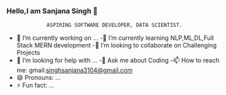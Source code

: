 ### Hello,I am Sanjana Singh 👋

                 ASPIRING SOFTWARE DEVELOPER, DATA SCIENTIST.
<!--
**sanjanasingh31/sanjanasingh31** is a ✨ _special_ ✨ repository because its `README.md` (this file) appears on your GitHub profile.

Here are some ideas to get you started:
-->

- 🔭 I’m currently working on ...
-🌱 I’m currently learning NLP,ML,DL,Full Stack MERN development
-👯 I’m looking to collaborate on Challenging Projects
- 🤔 I’m looking for help with ...
-💬 Ask me about Coding
-📫 How to reach me: gmail:singhsanjana3104@gmail.com
- 😄 Pronouns: ...
- ⚡ Fun fact: ...


